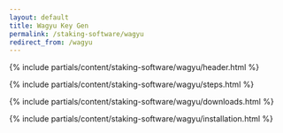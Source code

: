 ```yaml
---
layout: default
title: Wagyu Key Gen
permalink: /staking-software/wagyu
redirect_from: /wagyu
---
```



{% include partials/content/staking-software/wagyu/header.html %}

{% include partials/content/staking-software/wagyu/steps.html %}

{% include partials/content/staking-software/wagyu/downloads.html %}

{% include partials/content/staking-software/wagyu/installation.html %}
